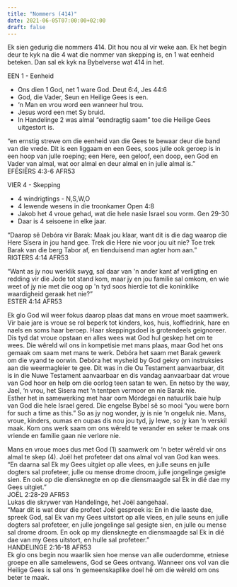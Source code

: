```yaml
---
title: "Nommers (414)"
date: 2021-06-05T07:00:00+02:00
draft: false
---
```


Ek sien gedurig die nommers 414. Dit hou nou al vir weke aan. Ek het begin deur te kyk na die 4 wat die nommer van skepping is, en 1 wat eenheid beteken. Dan sal ek kyk na Bybelverse wat 414 in het.

EEN 1 - Eenheid
- Ons dien 1 God, net 1 ware God. Deut 6:4, Jes 44:6
- God, die Vader, Seun en Heilige Gees is een.
- ‘n Man en vrou word een wanneer hul trou.
- Jesus word een met Sy bruid.
- In Handelinge 2 was almal “eendragtig saam” toe die Heilige Gees uitgestort is.

“en ernstig strewe om die eenheid van die Gees te bewaar deur die band van die vrede. Dit is een liggaam en een Gees, soos julle ook geroep is in een hoop van julle roeping; een Here, een geloof, een doop, een God en Vader van almal, wat oor almal en deur almal en in julle almal is.”  
‭‭EFÉSIËRS‬ ‭4:3-6‬ ‭AFR53‬‬

VIER 4 - Skepping
- 4 windrigtings - N,S,W,O
- 4 lewende wesens in die troonkamer Open 4:8
- Jakob het 4 vroue gehad, wat die hele nasie Israel sou vorm. Gen 29-30
- Daar is 4 seisoene in elke jaar.

“Daarop sê Debóra vir Barak: Maak jou klaar, want dit is die dag waarop die Here Sísera in jou hand gee. Trek die Here nie voor jou uit nie? Toe trek Barak van die berg Tabor af, en tienduisend man agter hom aan.”  
‭‭RIGTERS‬ ‭4:14‬ ‭AFR53‬‬

“Want as jy nou werklik swyg, sal daar van 'n ander kant af verligting en redding vir die Jode tot stand kom, maar jy en jou familie sal omkom, en wie weet of jy nie met die oog op 'n tyd soos hierdie tot die koninklike waardigheid geraak het nie?”  
‭‭ESTER‬ ‭4:14‬ ‭AFR53‬‬

Ek glo God wil weer fokus daarop plaas dat mans en vroue moet saamwerk. Vir baie jare is vroue se rol beperk tot kinders, kos, huis, koffiedrink, hare en naels en soms haar beroep. Haar skeppingsdoel is grotendeels geignoreer. Dis tyd dat vroue opstaan en alles wees wat God hul geskep het om te wees. Die wêreld wil ons in kompetisie met mans plaas, maar God het ons gemaak om saam met mans te werk. Debóra het saam met Barak gewerk om die vyand te oorwin. Debóra het wysheid by God gekry om instruksies aan die weermagleier te gee. Dit was in die Ou Testament aanvaarbaar, dit is in die Nuwe Testament aanvaarbaar en dis vandag aanvaarbaar dat vroue van God hoor en help om die oorlog teen satan te wen. En netso by the way, Jael, ‘n vrou, het Sisera met ‘n tentpen vermoor en nie Barak nie.  
Esther het in samewerking met haar oom Mórdegai en natuurlik baie hulp van God die hele Israel gered. Die engelse Bybel sê so mooi “you were born for such a time as this.” So as jy nog wonder, jy is nie ‘n ongeluk nie. Mans, vroue, kinders, oumas en oupas dis nou jou tyd, jy lewe, so jy kan ‘n verskil maak. Kom ons werk saam om ons wêreld te verander en seker te maak ons vriende en familie gaan nie verlore nie.

Mans en vroue moes dus met God (1) saamwerk om ‘n beter wêreld vir ons almal te skep (4). Joël het profeteer dat ons almal vol van God kan wees.
“En daarna sal Ek my Gees uitgiet op alle vlees, en julle seuns en julle dogters sal profeteer, julle ou mense drome droom, julle jongelinge gesigte sien. En ook op die diensknegte en op die diensmaagde sal Ek in dié dae my Gees uitgiet.”  
‭‭JOËL‬ ‭2:28-29‬ ‭AFR53  
Lukas die skrywer van Handelinge, het Joël aangehaal.  
“Maar dit is wat deur die profeet Joël gespreek is: En in die laaste dae, spreek God, sal Ek van my Gees uitstort op alle vlees, en julle seuns en julle dogters sal profeteer, en julle jongelinge sal gesigte sien, en julle ou mense sal drome droom. En ook op my diensknegte en diensmaagde sal Ek in dié dae van my Gees uitstort, en hulle sal profeteer.”  
‭‭HANDELINGE‬ ‭2:16-18‬ ‭AFR53
‬‬  
Ek glo ons begin nou waarlik sien hoe mense van alle ouderdomme, etniese groepe en alle samelewens, God se Gees ontvang. Wanneer ons vol van die Heilige Gees is sal ons ‘n gemeenskaplike doel hê om die wêreld om ons beter te maak.